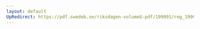 ```yaml
---
layout: default
UpRedirect: https://pdf.swedeb.se/riksdagen-volumeG-pdf/199091/reg_199091/reg_199091_1114.pdf
---
```

